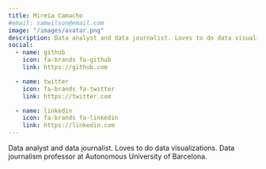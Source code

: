 ```yaml
---
title: Mireia Camacho
#email: samwilson@email.com
image: "/images/avatar.png"
description: Data analyst and data journalist. Loves to do data visualizations. Data journalism professor at Autonomous University of Barcelona.
social:
  - name: github
    icon: fa-brands fa-github
    link: https://github.com

  - name: twitter
    icon: fa-brands fa-twitter
    link: https://twitter.com

  - name: linkedin
    icon: fa-brands fa-linkedin
    link: https://linkedin.com
---
```


Data analyst and data journalist. Loves to do data visualizations. Data journalism professor at Autonomous University of Barcelona.
